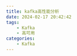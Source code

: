 ```yaml
---
title: kafka高性能分析
date: 2024-02-17 20:42:42
tags:
    - Kafka
    - 高可用
categories:
    - Kafka
---
```

